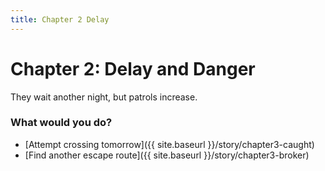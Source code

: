 ```yaml
---
title: Chapter 2 Delay
---
```


# Chapter 2: Delay and Danger

They wait another night, but patrols increase.

### What would you do?
- [Attempt crossing tomorrow]({{ site.baseurl }}/story/chapter3-caught)
- [Find another escape route]({{ site.baseurl }}/story/chapter3-broker)
